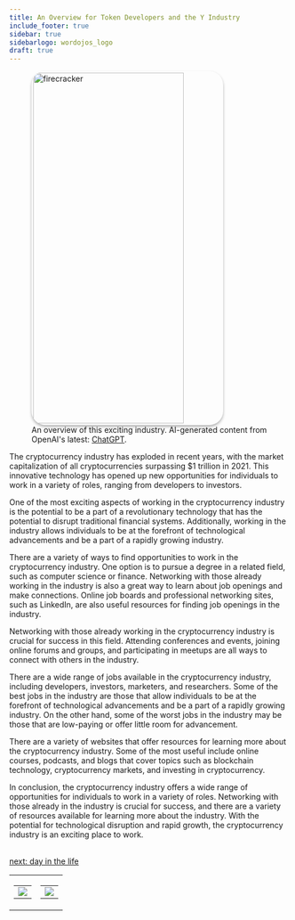 ```yaml
---
title: An Overview for Token Developers and the Y Industry
include_footer: true
sidebar: true
sidebarlogo: wordojos_logo
draft: true
---
```

<figure>
    <img src='/uploads/small/tokenomic.jpg' style="width: 80%;height: 630px;padding: 3px; box-shadow: 0 3px 5px rgba(0,0,0,.3);border-radius: 25px;overflow: hidden;border: none;" align="middle"; alt='firecracker';/>
    <figcaption>An overview of this exciting industry. AI-generated content from OpenAI's latest: <a href="https://openai.com/blog/chatgpt/" >ChatGPT</a>.</figcaption>
</figure>
<p>
The cryptocurrency industry has exploded in recent years, with the market capitalization of all cryptocurrencies surpassing $1 trillion in 2021. This innovative technology has opened up new opportunities for individuals to work in a variety of roles, ranging from developers to investors.

One of the most exciting aspects of working in the cryptocurrency industry is the potential to be a part of a revolutionary technology that has the potential to disrupt traditional financial systems. Additionally, working in the industry allows individuals to be at the forefront of technological advancements and be a part of a rapidly growing industry.

There are a variety of ways to find opportunities to work in the cryptocurrency industry. One option is to pursue a degree in a related field, such as computer science or finance. Networking with those already working in the industry is also a great way to learn about job openings and make connections. Online job boards and professional networking sites, such as LinkedIn, are also useful resources for finding job openings in the industry.

Networking with those already working in the cryptocurrency industry is crucial for success in this field. Attending conferences and events, joining online forums and groups, and participating in meetups are all ways to connect with others in the industry.

There are a wide range of jobs available in the cryptocurrency industry, including developers, investors, marketers, and researchers. Some of the best jobs in the industry are those that allow individuals to be at the forefront of technological advancements and be a part of a rapidly growing industry. On the other hand, some of the worst jobs in the industry may be those that are low-paying or offer little room for advancement.

There are a variety of websites that offer resources for learning more about the cryptocurrency industry. Some of the most useful include online courses, podcasts, and blogs that cover topics such as blockchain technology, cryptocurrency markets, and investing in cryptocurrency.

In conclusion, the cryptocurrency industry offers a wide range of opportunities for individuals to work in a variety of roles. Networking with those already in the industry is crucial for success, and there are a variety of resources available for learning more about the industry. With the potential for technological disruption and rapid growth, the cryptocurrency industry is an exciting place to work.

<br>
<a href="https://workdojos.com/tokenomic/day-in-the-life">next: day in the life</a>
</p>
<table border="0" cellpadding="0" cellspacing="0" width="600" id="templateColumns">
    <tr>
        <td align="center" valign="top" width="50%" class="templateColumnContainer">
            <table border="0" cellpadding="10" cellspacing="0" height="100%" width="100px">
                <tr>
                    <td class="leftColumnContent">
                      <a href="https://tokenomic.workdojos.com">
                        <img src="/uploads/d.svg" class="columnImage" />
                    </td>
                </tr>
            </table>
        </td>
        <td align="center" valign="top" width="50%" class="templateColumnContainer">
            <table border="0" cellpadding="10" cellspacing="0" height="100%" width="100px">
                <tr>
                    <td class="rightColumnContent">
                      <a href="https://videogamers.workdojos.com">
                        <img src="/uploads/randomdojo.svg" class="columnImage" />
                    </td>
            </table>
        </td>
    </tr>
</table>
